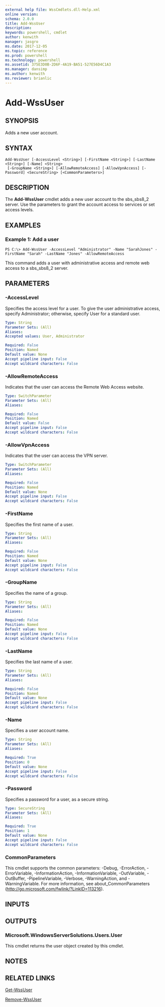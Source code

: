 ```yaml
---
external help file: WssCmdlets.dll-Help.xml
online version: 
schema: 2.0.0
title: Add-WssUser
description: 
keywords: powershell, cmdlet
author: kenwith
manager: jasgro
ms.date: 2017-12-05
ms.topic: reference
ms.prod: powershell
ms.technology: powershell
ms.assetid: 375E3D0B-2D6F-4A19-BA51-527E56D4C1A3
ms.manager: dansimp
ms.author: kenwith
ms.reviewer: brianlic
---
```


# Add-WssUser

## SYNOPSIS
Adds a new user account.

## SYNTAX

```
Add-WssUser [-AccessLevel <String>] [-FirstName <String>] [-LastName <String>] [-Name] <String>
 [-GroupName <String>] [-AllowRemoteAccess] [-AllowVpnAccess] [-Password] <SecureString> [<CommonParameters>]
```

## DESCRIPTION
The **Add-WssUser** cmdlet adds a new user account to the sbs_sbs8_2 server.
Use the parameters to grant the account access to services or set access levels.

## EXAMPLES

### Example 1: Add a user
```
PS C:\> Add-WssUser -AccessLevel "Administrator" -Name "SarahJones" -FirstName "Sarah" -LastName "Jones" -AllowRemoteAccess
```

This command adds a user with administrative access and remote web access to a sbs_sbs8_2 server.

## PARAMETERS

### -AccessLevel
Specifies the access level for a user.
To give the user administrative access, specify Administrator; otherwise, specify User for a standard user.

```yaml
Type: String
Parameter Sets: (All)
Aliases: 
Accepted values: User, Administrator

Required: False
Position: Named
Default value: None
Accept pipeline input: False
Accept wildcard characters: False
```

### -AllowRemoteAccess
Indicates that the user can access the Remote Web Access website.

```yaml
Type: SwitchParameter
Parameter Sets: (All)
Aliases: 

Required: False
Position: Named
Default value: False
Accept pipeline input: False
Accept wildcard characters: False
```

### -AllowVpnAccess
Indicates that the user can access the VPN server.

```yaml
Type: SwitchParameter
Parameter Sets: (All)
Aliases: 

Required: False
Position: Named
Default value: None
Accept pipeline input: False
Accept wildcard characters: False
```

### -FirstName
Specifies the first name of a user.

```yaml
Type: String
Parameter Sets: (All)
Aliases: 

Required: False
Position: Named
Default value: None
Accept pipeline input: False
Accept wildcard characters: False
```

### -GroupName
Specifies the name of a group.

```yaml
Type: String
Parameter Sets: (All)
Aliases: 

Required: False
Position: Named
Default value: None
Accept pipeline input: False
Accept wildcard characters: False
```

### -LastName
Specifies the last name of a user.

```yaml
Type: String
Parameter Sets: (All)
Aliases: 

Required: False
Position: Named
Default value: None
Accept pipeline input: False
Accept wildcard characters: False
```

### -Name
Specifies a user account name.

```yaml
Type: String
Parameter Sets: (All)
Aliases: 

Required: True
Position: 0
Default value: None
Accept pipeline input: False
Accept wildcard characters: False
```

### -Password
Specifies a password for a user, as a secure string.

```yaml
Type: SecureString
Parameter Sets: (All)
Aliases: 

Required: True
Position: 1
Default value: None
Accept pipeline input: False
Accept wildcard characters: False
```

### CommonParameters
This cmdlet supports the common parameters: -Debug, -ErrorAction, -ErrorVariable, -InformationAction, -InformationVariable, -OutVariable, -OutBuffer, -PipelineVariable, -Verbose, -WarningAction, and -WarningVariable. For more information, see about_CommonParameters (http://go.microsoft.com/fwlink/?LinkID=113216).

## INPUTS

## OUTPUTS

### Microsoft.WindowsServerSolutions.Users.User
This cmdlet returns the user object created by this cmdlet.

## NOTES

## RELATED LINKS

[Get-WssUser](./Get-WssUser.md)

[Remove-WssUser](./Remove-WssUser.md)


